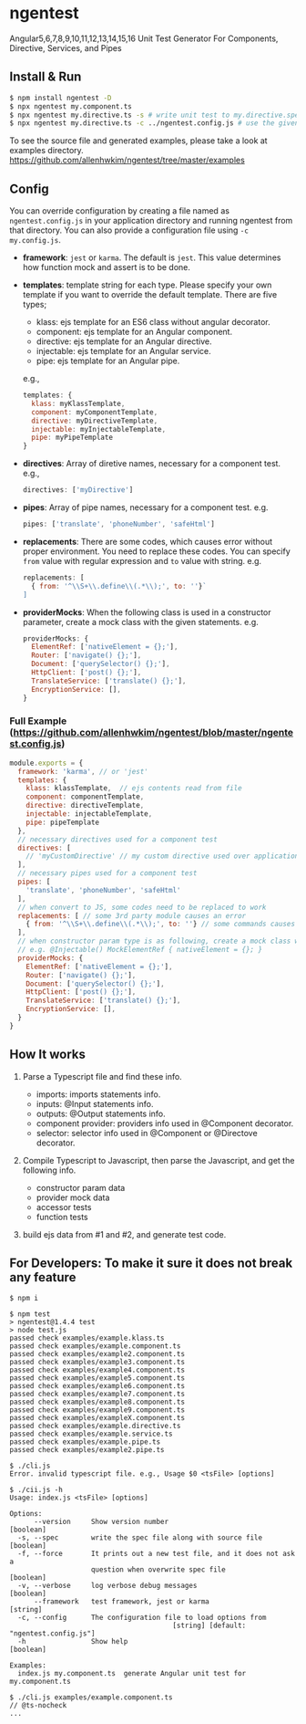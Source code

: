 # ngentest
Angular5,6,7,8,9,10,11,12,13,14,15,16 Unit Test Generator For Components, Directive, Services, and Pipes

## Install & Run
```bash
$ npm install ngentest -D
$ npx ngentest my.component.ts 
$ npx ngentest my.directive.ts -s # write unit test to my.directive.spec.ts
$ npx ngentest my.directive.ts -c ../ngentest.config.js # use the given config file.
```

To see the source file and generated examples, please take a look at examples directory.
https://github.com/allenhwkim/ngentest/tree/master/examples

## Config
You can override configuration by creating a file named as `ngentest.config.js` in your application directory and running ngentest from that directory. You can also provide a configuration file using `-c my.config.js`.

  * **framework**: `jest` or `karma`. The default is `jest`. This value determines how function mock and assert is to be done.

  * **templates**: template string for each type. Please specify your own template if you want to override
    the default template. There are five types;
    * klass: ejs template for an ES6 class without angular decorator.
    * component: ejs template for an Angular component.
    * directive: ejs template for an Angular directive.
    * injectable: ejs template for an Angular service.
    * pipe: ejs template for an Angular pipe.

    e.g., 
    ```javascript
    templates: {
      klass: myKlassTemplate, 
      component: myComponentTemplate,
      directive: myDirectiveTemplate,
      injectable: myInjectableTemplate, 
      pipe: myPipeTemplate 
    }
    ```

  * **directives**: Array of diretive names, necessary for a component test. e.g., 
    ```javascript
    directives: ['myDirective']
    ```

  * **pipes**: Array of pipe names, necessary for a component test. e.g. 
    ```javascript
    pipes: ['translate', 'phoneNumber', 'safeHtml']
    ```

  * **replacements**: There are some codes, which causes error without proper environment. You need to replace these codes.
    You can specify `from` value with regular expression and `to` value with string.
    e.g. 
    ```javascript
    replacements: [
      { from: '^\\S+\\.define\\(.*\\);', to: ''}`
    ]
    ```

  * **providerMocks**: When the following class is used in a constructor parameter, create a mock class with the given statements.
    e.g.
    ```javascript
    providerMocks: {
      ElementRef: ['nativeElement = {};'],
      Router: ['navigate() {};'],
      Document: ['querySelector() {};'],
      HttpClient: ['post() {};'],
      TranslateService: ['translate() {};'],
      EncryptionService: [],
    }
    ```

  ### Full Example (https://github.com/allenhwkim/ngentest/blob/master/ngentest.config.js)
  ```javascript
  module.exports = {
    framework: 'karma', // or 'jest'
    templates: {
      klass: klassTemplate,  // ejs contents read from file
      component: componentTemplate,
      directive: directiveTemplate,
      injectable: injectableTemplate, 
      pipe: pipeTemplate 
    },
    // necessary directives used for a component test
    directives: [
      // 'myCustomDirective' // my custom directive used over application
    ], 
    // necessary pipes used for a component test
    pipes: [
      'translate', 'phoneNumber', 'safeHtml'
    ],
    // when convert to JS, some codes need to be replaced to work 
    replacements: [ // some 3rd party module causes an error
      { from: '^\\S+\\.define\\(.*\\);', to: ''} // some commands causes error
    ],
    // when constructor param type is as following, create a mock class with this properties
    // e.g. @Injectable() MockElementRef { nativeElement = {}; }
    providerMocks: {
      ElementRef: ['nativeElement = {};'],
      Router: ['navigate() {};'],
      Document: ['querySelector() {};'],
      HttpClient: ['post() {};'],
      TranslateService: ['translate() {};'],
      EncryptionService: [],
    }
  }
  ```

## How It works

1. Parse a Typescript file and find these info.

    * imports: imports statements info.
    * inputs: @Input statements info.
    * outputs: @Output statements info.
    * component provider: providers info used in @Component decorator.
    * selector: selector info used in @Component or @Directove decorator.

2. Compile Typescript to Javascript, then parse the Javascript, and get the following info.

    * constructor param data
    * provider mock data
    * accessor tests
    * function tests

3. build ejs data from #1 and #2, and generate test code.

## For Developers: To make it sure it does not break any feature

```
$ npm i

$ npm test
> ngentest@1.4.4 test
> node test.js
passed check examples/example.klass.ts
passed check examples/example.component.ts
passed check examples/example2.component.ts
passed check examples/example3.component.ts
passed check examples/example4.component.ts
passed check examples/example5.component.ts
passed check examples/example6.component.ts
passed check examples/example7.component.ts
passed check examples/example8.component.ts
passed check examples/example9.component.ts
passed check examples/exampleX.component.ts
passed check examples/example.directive.ts
passed check examples/example.service.ts
passed check examples/example.pipe.ts
passed check examples/example2.pipe.ts

$ ./cli.js                    
Error. invalid typescript file. e.g., Usage $0 <tsFile> [options]

$ ./cii.js -h          
Usage: index.js <tsFile> [options]

Options:
      --version     Show version number                                [boolean]
  -s, --spec        write the spec file along with source file         [boolean]
  -f, --force       It prints out a new test file, and it does not ask a
                    question when overwrite spec file                  [boolean]
  -v, --verbose     log verbose debug messages                         [boolean]
      --framework   test framework, jest or karma                       [string]
  -c, --config      The configuration file to load options from
                                        [string] [default: "ngentest.config.js"]
  -h                Show help                                          [boolean]

Examples:
  index.js my.component.ts  generate Angular unit test for my.component.ts

$ ./cli.js examples/example.component.ts 
// @ts-nocheck
...
```
